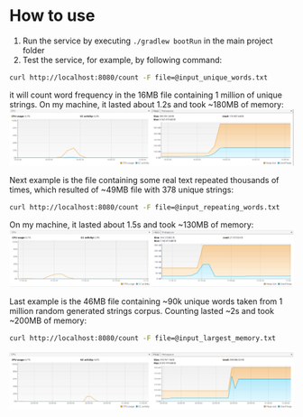 # How to use

1. Run the service by executing `./gradlew bootRun` in the main project folder
2. Test the service, for example, by following command:
```bash
curl http://localhost:8080/count -F file=@input_unique_words.txt
```
it will count word frequency in the 16MB file containing 1 million of unique strings. On my machine, it lasted about 1.2s and took ~180MB of memory:
![img_2.png](img_2.png)


Next example is the file containing some real text repeated thousands of times, which resulted of ~49MB file with 378 unique strings:
```bash
curl http://localhost:8080/count -F file=@input_repeating_words.txt
```
On my machine, it lasted about 1.5s and took ~130MB of memory:
![img.png](img.png)

Last example is the 46MB file containing ~90k unique words taken from 1 million random generated strings corpus. Counting lasted ~2s and took ~200MB of memory:
```bash
curl http://localhost:8080/count -F file=@input_largest_memory.txt
```
![img_1.png](img_1.png)

